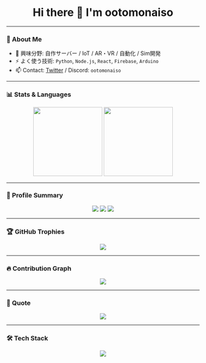 <!-- 背景を黒系にするテーマの統一（テーマ：onedark） -->
<h1 align="center">Hi there 👋 I'm ootomonaiso</h1>

---

### 🚀 About Me
- 🧠 興味分野: 自作サーバー / IoT / AR・VR / 自動化 / Sim開発
- ⚡ よく使う技術: `Python`, `Node.js`, `React`, `Firebase`, `Arduino`
- 📫 Contact: [Twitter](https://twitter.com/ootomonaiso) / Discord: `ootomonaiso`

---

### 📊 Stats & Languages
<p align="center">
  <img src="https://github-readme-stats.vercel.app/api?username=ootomonaiso&theme=onedark&show_icons=true&hide_border=true" height="180" />
  <img src="https://github-readme-stats.vercel.app/api/top-langs/?username=ootomonaiso&layout=compact&theme=onedark&hide_border=true" height="180" />
</p>

---

### 🧩 Profile Summary
<p align="center">
  <img src="http://github-profile-summary-cards.vercel.app/api/cards/profile-details?username=ootomonaiso&theme=onedark" />
  <img src="https://github-profile-summary-cards.vercel.app/api/cards/most-commit-language?username=ootomonaiso&theme=onedark" />
  <img src="https://github-profile-summary-cards.vercel.app/api/cards/productive-time?username=ootomonaiso&theme=onedark&utcOffset=9" />
</p>

---

### 🏆 GitHub Trophies
<p align="center">
  <img src="https://github-profile-trophy.vercel.app/?username=ootomonaiso&theme=onedark&no-frame=true&no-bg=true&margin-w=10" />
</p>

---

### 🔥 Contribution Graph
<p align="center">
  <img src="https://github-readme-activity-graph.vercel.app/graph?username=ootomonaiso&theme=github-compact&hide_border=true" />
</p>

---

### 💬 Quote
<p align="center">
  <img src="https://quotes-github-readme.vercel.app/api?type=horizontal&theme=dark" />
</p>

---

### 🛠️ Tech Stack
<p align="center">
  <img src="https://skillicons.dev/icons?i=python,arduino,raspberrypi,react,vercel,nginx,firebase,linux,bash,git&theme=dark" />
</p>
